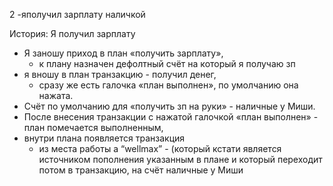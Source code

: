 2 -яполучил зарплату наличкой
 
История: 
 Я получил зарплату
- Я заношу приход в план «получить зарплату», 
    - к плану назначен дефолтный счёт на который я получаю зп 
- я вношу в план транзакцию - получил денег, 
    - сразу же есть галочка «план выполнен», по умолчанию она нажата. 
- Счёт по умолчанию для «получить зп на руки» - наличные у Миши. 
- После внесения транзакции с нажатой галочкой «план выполнен» - план помечается выполненным,
- внутри плана появляется транзакция 
    - из места работы a “wellmax” - (который кстати является источником пополнения указанным в плане и который переходит потом в транзакцию, на счёт наличные у Миши